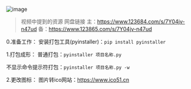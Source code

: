 ![image](https://github.com/user-attachments/assets/85301d21-bedf-4d69-8855-3bf0d6525a8e)
>视频中提到的资源 网盘链接
>主：https://www.123684.com/s/7Y04jv-n47ud
>备：https://www.123865.com/s/7Y04jv-n47ud

0.准备工作：
安装打包工具(pyinstaller)：`pip install pyinstaller`

1.打包成形：
普通打包：`pyinstaller 项目名称.py`

不显示命令提示符打包：`pyinstaller 项目名称.py -w`

2.更改图标：
图片转ico网站：https://www.ico51.cn
